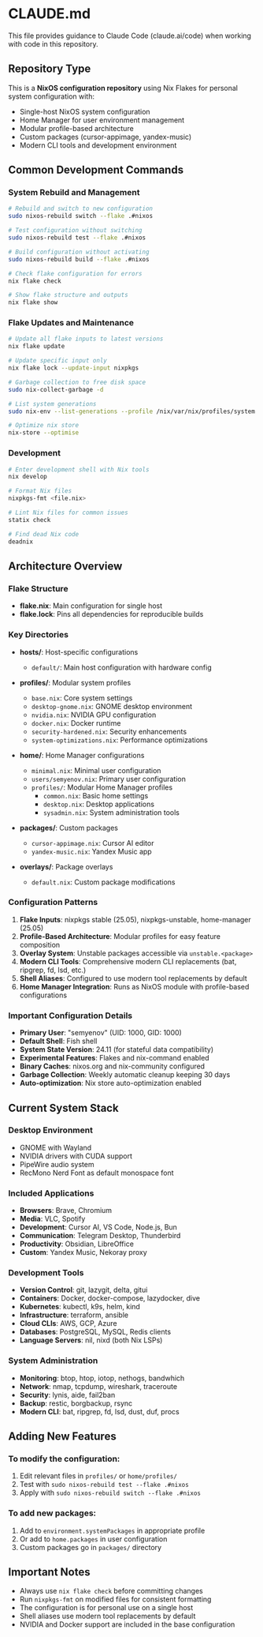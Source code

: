 # CLAUDE.md

This file provides guidance to Claude Code (claude.ai/code) when working with code in this repository.

## Repository Type

This is a **NixOS configuration repository** using Nix Flakes for personal system configuration with:
- Single-host NixOS system configuration
- Home Manager for user environment management
- Modular profile-based architecture
- Custom packages (cursor-appimage, yandex-music)
- Modern CLI tools and development environment

## Common Development Commands

### System Rebuild and Management
```bash
# Rebuild and switch to new configuration
sudo nixos-rebuild switch --flake .#nixos

# Test configuration without switching
sudo nixos-rebuild test --flake .#nixos

# Build configuration without activating
sudo nixos-rebuild build --flake .#nixos

# Check flake configuration for errors
nix flake check

# Show flake structure and outputs
nix flake show
```

### Flake Updates and Maintenance
```bash
# Update all flake inputs to latest versions
nix flake update

# Update specific input only
nix flake lock --update-input nixpkgs

# Garbage collection to free disk space
sudo nix-collect-garbage -d

# List system generations
sudo nix-env --list-generations --profile /nix/var/nix/profiles/system

# Optimize nix store
nix-store --optimise
```

### Development
```bash
# Enter development shell with Nix tools
nix develop

# Format Nix files
nixpkgs-fmt <file.nix>

# Lint Nix files for common issues
statix check

# Find dead Nix code
deadnix
```

## Architecture Overview

### Flake Structure
- **flake.nix**: Main configuration for single host
- **flake.lock**: Pins all dependencies for reproducible builds

### Key Directories
- **hosts/**: Host-specific configurations
  - `default/`: Main host configuration with hardware config

- **profiles/**: Modular system profiles
  - `base.nix`: Core system settings
  - `desktop-gnome.nix`: GNOME desktop environment
  - `nvidia.nix`: NVIDIA GPU configuration
  - `docker.nix`: Docker runtime
  - `security-hardened.nix`: Security enhancements
  - `system-optimizations.nix`: Performance optimizations

- **home/**: Home Manager configurations
  - `minimal.nix`: Minimal user configuration
  - `users/semyenov.nix`: Primary user configuration
  - `profiles/`: Modular Home Manager profiles
    - `common.nix`: Basic home settings
    - `desktop.nix`: Desktop applications
    - `sysadmin.nix`: System administration tools

- **packages/**: Custom packages
  - `cursor-appimage.nix`: Cursor AI editor
  - `yandex-music.nix`: Yandex Music app

- **overlays/**: Package overlays
  - `default.nix`: Custom package modifications

### Configuration Patterns
1. **Flake Inputs**: nixpkgs stable (25.05), nixpkgs-unstable, home-manager (25.05)
2. **Profile-Based Architecture**: Modular profiles for easy feature composition
3. **Overlay System**: Unstable packages accessible via `unstable.<package>`
4. **Modern CLI Tools**: Comprehensive modern CLI replacements (bat, ripgrep, fd, lsd, etc.)
5. **Shell Aliases**: Configured to use modern tool replacements by default
6. **Home Manager Integration**: Runs as NixOS module with profile-based configurations

### Important Configuration Details
- **Primary User**: "semyenov" (UID: 1000, GID: 1000)
- **Default Shell**: Fish shell
- **System State Version**: 24.11 (for stateful data compatibility)
- **Experimental Features**: Flakes and nix-command enabled
- **Binary Caches**: nixos.org and nix-community configured
- **Garbage Collection**: Weekly automatic cleanup keeping 30 days
- **Auto-optimization**: Nix store auto-optimization enabled

## Current System Stack

### Desktop Environment
- GNOME with Wayland
- NVIDIA drivers with CUDA support
- PipeWire audio system
- RecMono Nerd Font as default monospace font

### Included Applications
- **Browsers**: Brave, Chromium
- **Media**: VLC, Spotify
- **Development**: Cursor AI, VS Code, Node.js, Bun
- **Communication**: Telegram Desktop, Thunderbird
- **Productivity**: Obsidian, LibreOffice
- **Custom**: Yandex Music, Nekoray proxy

### Development Tools
- **Version Control**: git, lazygit, delta, gitui
- **Containers**: Docker, docker-compose, lazydocker, dive
- **Kubernetes**: kubectl, k9s, helm, kind
- **Infrastructure**: terraform, ansible
- **Cloud CLIs**: AWS, GCP, Azure
- **Databases**: PostgreSQL, MySQL, Redis clients
- **Language Servers**: nil, nixd (both Nix LSPs)

### System Administration
- **Monitoring**: btop, htop, iotop, nethogs, bandwhich
- **Network**: nmap, tcpdump, wireshark, traceroute
- **Security**: lynis, aide, fail2ban
- **Backup**: restic, borgbackup, rsync
- **Modern CLI**: bat, ripgrep, fd, lsd, dust, duf, procs

## Adding New Features

### To modify the configuration:
1. Edit relevant files in `profiles/` or `home/profiles/`
2. Test with `sudo nixos-rebuild test --flake .#nixos`
3. Apply with `sudo nixos-rebuild switch --flake .#nixos`

### To add new packages:
1. Add to `environment.systemPackages` in appropriate profile
2. Or add to `home.packages` in user configuration
3. Custom packages go in `packages/` directory

## Important Notes

- Always use `nix flake check` before committing changes
- Run `nixpkgs-fmt` on modified files for consistent formatting
- The configuration is for personal use on a single host
- Shell aliases use modern tool replacements by default
- NVIDIA and Docker support are included in the base configuration